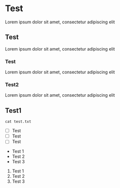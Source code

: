 # Test

Lorem ipsum dolor sit amet, consectetur adipiscing elit

## Test

Lorem ipsum dolor sit amet, consectetur adipiscing elit

### Test

Lorem ipsum dolor sit amet, consectetur adipiscing elit

### Test2

Lorem ipsum dolor sit amet, consectetur adipiscing elit

## Test1

```
cat test.txt
```

- [ ] Test
- [ ] Test
- [ ] Test

- Test 1
- Test 2
- Test 3

1. Test 1
2. Test 2
3. Test 3

